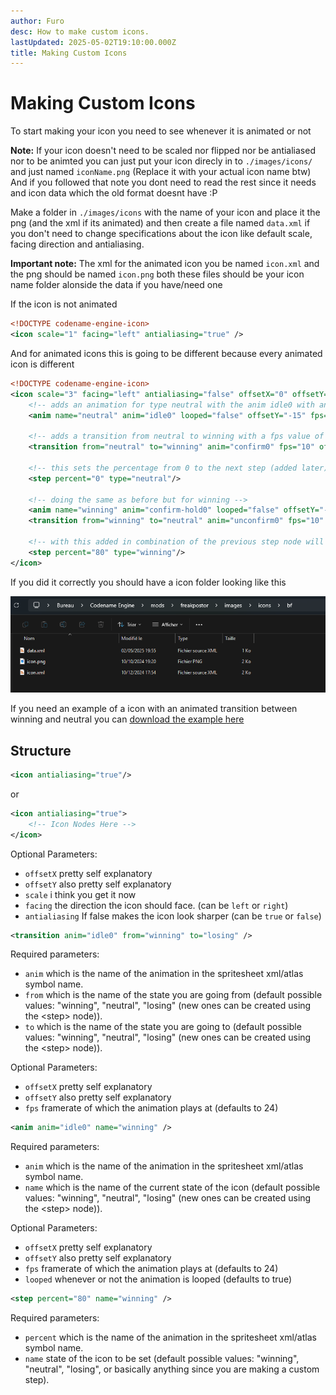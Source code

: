 ```yaml
---
author: Furo
desc: How to make custom icons.
lastUpdated: 2025-05-02T19:10:00.000Z
title: Making Custom Icons
---
```

# Making Custom Icons

To start making your icon you need to see whenever it is animated or not

**Note:** If your icon doesn't need to be scaled nor flipped nor be antialiased nor to be animted you can just put your icon direcly in to ``./images/icons/`` and just named ``iconName.png`` (Replace it with your actual icon name btw)
And if you followed that note you dont need to read the rest since it needs and icon data which the old format doesnt have :P

Make a folder in ``./images/icons`` with the name of your icon and place it the png (and the xml if its animated) and then create a file named ``data.xml`` if you don't need to change specifications about the icon like default scale, facing direction and antialiasing.

**Important note:** The xml for the animated icon you be named ``icon.xml`` and the png should be named ``icon.png`` both these files should be your icon name folder alonside the data if you have/need one

If the icon is not animated
```xml
<!DOCTYPE codename-engine-icon>
<icon scale="1" facing="left" antialiasing="true" />
```

And for animated icons this is going to be different because every animated icon is different
```xml
<!DOCTYPE codename-engine-icon>
<icon scale="3" facing="left" antialiasing="false" offsetX="0" offsetY="0">
    <!-- adds an animation for type neutral with the anim idle0 with an y offset of -15 and not moving with fps=0 -->
    <anim name="neutral" anim="idle0" looped="false" offsetY="-15" fps="0"/>

    <!-- adds a transition from neutral to winning with a fps value of 10 fps and y offset of -15 -->
    <transition from="neutral" to="winning" anim="confirm0" fps="10" offsetY="-15"/>

    <!-- this sets the percentage from 0 to the next step (added later) to be specified as a neutral type -->
    <step percent="0" type="neutral"/>

    <!-- doing the same as before but for winning -->
    <anim name="winning" anim="confirm-hold0" looped="false" offsetY="-15" fps="0"/>
    <transition from="winning" to="neutral" anim="unconfirm0" fps="10" offsetY="-15"/>

    <!-- with this added in combination of the previous step node will make the icon go to its winning state at 80% of health and go back to neutral below that -->
    <step percent="80" type="winning"/>
</icon>
```

If you did it correctly you should have a icon folder looking like this

<img src="./making-custom-icons.png" alt="Image showing a folder with files in a disposition for custom health icons">

If you need an example of a icon with an animated transition between winning and neutral you can [download the example here](root/file-uploads/freeplay-bf-icon-example.zip)

## Structure

```xml
<icon antialiasing="true"/>
```
or
```xml
<icon antialiasing="true">
    <!-- Icon Nodes Here -->
</icon>
```

Optional Parameters:

- ``offsetX`` pretty self explanatory
- ``offsetY`` also pretty self explanatory
- ``scale`` i think you get it now
- ``facing`` the direction the icon should face. (can be `left` or `right`)
- ``antialiasing`` If false makes the icon look sharper (can be `true` or `false`)

```xml
<transition anim="idle0" from="winning" to="losing" />
```

Required parameters:
- ``anim`` which is the name of the animation in the spritesheet xml/atlas symbol name.
- ``from`` which is the name of the state you are going from (default possible values: "winning", "neutral", "losing" (new ones can be created using the <syntax lang="xml">&lt;step&gt;</syntax> node)).
- ``to`` which is the name of the state you are going to (default possible values: "winning", "neutral", "losing" (new ones can be created using the <syntax lang="xml">&lt;step&gt;</syntax> node)).

Optional Parameters:

- ``offsetX`` pretty self explanatory
- ``offsetY`` also pretty self explanatory
- ``fps`` framerate of which the animation plays at (defaults to 24)

```xml
<anim anim="idle0" name="winning" />
```

Required parameters:
- ``anim`` which is the name of the animation in the spritesheet xml/atlas symbol name.
- ``name`` which is the name of the current state of the icon (default possible values: "winning", "neutral", "losing" (new ones can be created using the <syntax lang="xml">&lt;step&gt;</syntax> node)).

Optional Parameters:

- ``offsetX`` pretty self explanatory
- ``offsetY`` also pretty self explanatory
- ``fps`` framerate of which the animation plays at (defaults to 24)
- ``looped`` whenever or not the animation is looped (defaults to true)

```xml
<step percent="80" name="winning" />
```

Required parameters:
- ``percent`` which is the name of the animation in the spritesheet xml/atlas symbol name.
- ``name`` state of the icon to be set (default possible values: "winning", "neutral", "losing", or basically anything since you are making a custom step).